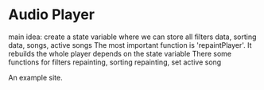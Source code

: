 # Audio Player

main idea: create a state variable where we can store all filters data, sorting data, songs, active songs
The most important function is 'repaintPlayer'. It rebuilds the whole player depends on the state variable
There some functions for filters repainting, sorting repainting, set active song

An example site.